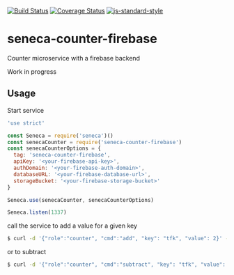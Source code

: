 [![Build Status](https://travis-ci.org/zrrrzzt/seneca-counter-firebase.svg?branch=master)](https://travis-ci.org/zrrrzzt/seneca-counter-firebase)
[![Coverage Status](https://coveralls.io/repos/zrrrzzt/seneca-counter-firebase/badge.svg?branch=master&service=github)](https://coveralls.io/github/zrrrzzt/seneca-counter-firebase?branch=master)
[![js-standard-style](https://img.shields.io/badge/code%20style-standard-brightgreen.svg?style=flat)](https://github.com/feross/standard)
# seneca-counter-firebase
Counter microservice with a firebase backend

Work in progress

## Usage

Start service

```javascript
'use strict'

const Seneca = require('seneca')()
const senecaCounter = require('seneca-counter-firebase')
const senecaCounterOptions = {
  tag: 'seneca-counter-firebase',
  apiKey: '<your-firebase-api-key>',
  authDomain: '<your-firebase-auth-domain>',
  databaseURL: '<your-firebase-database-url>',
  storageBucket: '<your-firebase-storage-bucket>'
}

Seneca.use(senecaCounter, senecaCounterOptions)

Seneca.listen(1337)

```

call the service to add a value for a given key

```sh
$ curl -d '{"role":"counter", "cmd":"add", "key": "tfk", "value": 2}' -v http://localhost:1337/act
```

or to subtract

```sh
$ curl -d '{"role":"counter", "cmd":"subtract", "key": "tfk", "value": 2}' -v http://localhost:1337/act
```
